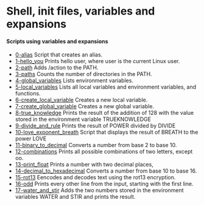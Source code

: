 # Shell, init files, variables and expansions
#### Scripts using variables and expansions

- [0-alias](https://github.com/viviani22/shell/blob/main/init_files_variables_and_expansions/0-alias) Script that creates an alias.
- [1-hello_you](https://github.com/viviani22/shell/blob/main/init_files_variables_and_expansions/1-hello_you) Prints hello user, where user is the current Linux user.
- [2-path](https://github.com/viviani22/shell/blob/main/init_files_variables_and_expansions/2-path) Adds /action to the PATH. 
- [3-paths](https://github.com/viviani22/shell/blob/main/init_files_variables_and_expansions/3-paths) Counts the number of directories in the PATH.
- [4-global_variables](https://github.com/viviani22/shell/blob/main/init_files_variables_and_expansions/4-global_variables) Lists environment variables.
- [5-local_variables](https://github.com/viviani22/shell/blob/main/init_files_variables_and_expansions/5-local_variables) Lists all local variables and environment variables, and functions.
- [6-create_local_variable](https://github.com/viviani22/shell/blob/main/init_files_variables_and_expansions/6-create_local_variable) Creates a new local variable.
- [7-create_global_variable](https://github.com/viviani22/shell/blob/main/init_files_variables_and_expansions/7-create_global_variable) Creates a new global variable.
- [8-true_knowledge](https://github.com/viviani22/shell/blob/main/init_files_variables_and_expansions/8-true_knowledge) Prints the result of the addition of 128 with the value stored in the environment variable TRUEKNOWLEDGE
- [9-divide_and_rule](https://github.com/viviani22/shell/blob/main/init_files_variables_and_expansions/9-divide_and_rule) Prints the result of POWER divided by DIVIDE
- [10-love_exponent_breath](https://github.com/viviani22/shell/blob/main/init_files_variables_and_expansions/10-love_exponent_breath) Script that displays the result of BREATH to the power LOVE
- [11-binary_to_decimal](https://github.com/viviani22/shell/blob/main/init_files_variables_and_expansions/11-binary_to_decimal) Converts a number from base 2 to base 10.
- [12-combinations](https://github.com/viviani22/shell/blob/main/init_files_variables_and_expansions/12-combinations) Prints all possible combinations of two letters, except oo.
- [13-print_float](https://github.com/viviani22/shell/blob/main/init_files_variables_and_expansions/13-print_float) Prints a number with two decimal places,
- [14-decimal_to_hexadecimal](https://github.com/viviani22/shell/blob/main/init_files_variables_and_expansions/14-decimal_to_hexadecimal) Converts a number from base 10 to base 16.
- [15-rot13](https://github.com/viviani22/shell/blob/main/init_files_variables_and_expansions/15-rot13) Eencodes and decodes text using the rot13 encryption. 
- [16-odd](https://github.com/viviani22/shell/blob/main/init_files_variables_and_expansions/16-odd) Prints every other line from the input, starting with the first line.
- [17-water_and_stir](https://github.com/viviani22/shell/blob/main/init_files_variables_and_expansions/17-water_and_stir) Adds the two numbers stored in the environment variables WATER and STIR and prints the result.
